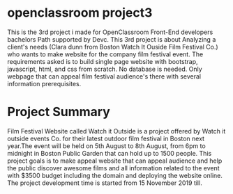 # openclassroom project3
This is the 3rd project i made for OpenClassroom Front-End developers bachelors Path supported by Devc.  This 3rd project is about Analyzing a client's needs (Clara dunn from Boston Watch It Ouside Film Festival Co.) who wants to make website for the company film festival event. The requirements asked is to build single page website with bootstrap, javascript, html, and css from scratch.  No database is needed. Only webpage that can appeal film festival audience's there with several information prerequisites. 

# Project Summary
Film Festival Website called Watch it Outside is a project offered by Watch it outside events Co. for their latest outdoor film festival in Boston next year.The event will be held on 5th August to 8th August, from 6pm to midnight in Boston Public Garden that can hold up to 1500 people. This project goals is to make appeal website that can appeal audience and help the public discover awesome films and all information related to the event with $3500 budget including the domain and deploying the website online. The project development time is started from 15 November 2019 till.
